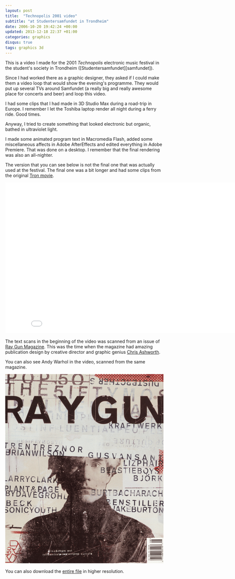 ```yaml
---
layout: post
title:  "Technopolis 2001 video"
subtitle: "at Studentersamfundet in Trondheim"
date: 2006-10-20 19:42:24 +00:00
updated: 2013-12-18 22:37 +01:00
categories: graphics
disqus: true
tags: graphics 3d
---
```


This is a video I made for the 2001 _Technopolis_ electronic music festival
in the student's society in Trondheim ([Studentersamfundet][samfundet]).

Since I had worked there as a graphic designer, they asked if I could make
them a video loop that would show the evening's programme.  They would put
up several TVs around Samfundet (a really big and really awesome place for
concerts and beer) and loop this video.

I had some clips that I had made in 3D Studio Max during a road-trip in
Europe. I remember I let the Toshiba laptop render all night during a ferry
ride. Good times.

Anyway, I tried to create something that looked electronic but organic,
bathed in ultraviolet light.

I made some animated program text in Macromedia Flash, added some
miscellaneous affects in Adobe AfterEffects and edited everything in Adobe
Premiere. That was done on a desktop. I remember that the final rendering
was also an all-nighter.

The version that you can see below is not the final one that was actually
used at the festival. The final one was a bit longer and had some clips from
the original [Tron movie][tron].

<iframe
  width="853"
  height="480"
  src="//www.youtube-nocookie.com/embed/6XCsUHr6jj4?rel=0"
  frameborder="0"
  allowfullscreen>
</iframe>

The text scans in the beginning of the video was scanned from an issue of [Ray Gun
Magazine][raygun].  This was the time when the magazine had amazing
publication design by creative director and graphic genius [Chris Ashworth][ashworth].

You can also see Andy Warhol in the video, scanned from the same magazine.

!["Andy Warhol on the cover of Ray Gun Magazine"](/gfx/post/technopolis-warhol.png)

You can also download the [entire file][avi] in higher resolution.

[tron]: http://www.imdb.com/title/tt0084827/
[raygun]: https://en.wikipedia.org/wiki/Ray_Gun_(magazine)
[ashworth]: http://www.chris-ashworth.com/ray-gun-publish/ray-gun-magazine-covers/
[avi]: http://music.sublevel3.org/video/files/technopolis_2001_final.avi
